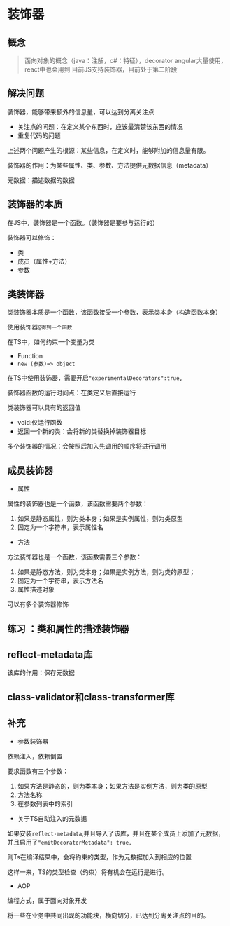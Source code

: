 # 装饰器

## 概念

> 面向对象的概念（java：注解，c#：特征），decorator
> angular大量使用，react中也会用到
> 目前JS支持装饰器，目前处于第二阶段

## 解决问题

装饰器，能够带来额外的信息量，可以达到分离关注点 

- 关注点的问题：在定义某个东西时，应该最清楚该东西的情况
- 重复代码的问题

上述两个问题产生的根源：某些信息，在定义时，能够附加的信息量有限。

装饰器的作用：为某些属性、类、参数、方法提供元数据信息（metadata）

元数据：描述数据的数据

## 装饰器的本质

在JS中，装饰器是一个函数。（装饰器是要参与运行的）

装饰器可以修饰：
- 类
- 成员（属性+方法）
- 参数

## 类装饰器

类装饰器本质是一个函数，该函数接受一个参数，表示类本身（构造函数本身）

使用装饰器```@得到一个函数```

在TS中，如何约束一个变量为类

- Function
- ```new (参数)=> object ```

在TS中使用装饰器，需要开启```"experimentalDecorators":true,```

装饰器函数的运行时间点：在类定义后直接运行

类装饰器可以具有的返回值

- void:仅运行函数
- 返回一个新的类：会将新的类替换掉装饰器目标

多个装饰器的情况：会按照后加入先调用的顺序将进行调用

## 成员装饰器

- 属性

属性的装饰器也是一个函数，该函数需要两个参数：
1. 如果是静态属性，则为类本身；如果是实例属性，则为类原型
2. 固定为一个字符串，表示属性名

- 方法

方法装饰器也是一个函数，该函数需要三个参数：
1. 如果是静态方法，则为类本身；如果是实例方法，则为类的原型；
2. 固定为一个字符串，表示方法名
3. 属性描述对象

可以有多个装饰器修饰

## 练习 ：类和属性的描述装饰器

## reflect-metadata库

该库的作用：保存元数据

## class-validator和class-transformer库

## 补充

- 参数装饰器

依赖注入，依赖倒置

要求函数有三个参数：

1. 如果方法是静态的，则为类本身；如果方法是实例方法，则为类的原型
2. 方法名称
3. 在参数列表中的索引

- 关于TS自动注入的元数据

如果安装```reflect-metadata```,并且导入了该库，并且在某个成员上添加了元数据，并且启用了```"emitDecoratorMetadata": true,```

则Ts在编译结果中，会将约束的类型，作为元数据加入到相应的位置

这样一来，TS的类型检查（约束）将有机会在运行是进行。

- AOP

编程方式，属于面向对象开发

将一些在业务中共同出现的功能块，横向切分，已达到分离关注点的目的。